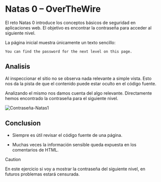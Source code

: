 # Natas 0 – OverTheWire

El reto Natas 0 introduce los conceptos básicos de seguridad en aplicaciones web.
El objetivo es encontrar la contraseña para acceder al siguiente nivel.

La página inicial muestra únicamente un texto sencillo:

```url
You can find the password for the next level on this page.
```
## Analisis

Al inspeccionar el sitio no se observa nada relevante a simple vista.
Esto nos da la pista de que el contenido puede estar oculto en el código fuente.

Analizando el mismo nos damos cuenta del algo relevante. Directamente hemos encontrado la contraseña para el siguiente nivel.

![Contraseña-Natas1](Assets/Natas0/Contraseña.png)

## Conclusion

- Siempre es útil revisar el código fuente de una página.

- Muchas veces la información sensible queda expuesta en los comentarios de HTML.

>[!CAUTION]
>En este ejercicio si voy a mostrar la contraseña del siguiente nivel, en futuros problemas estará censurada. 